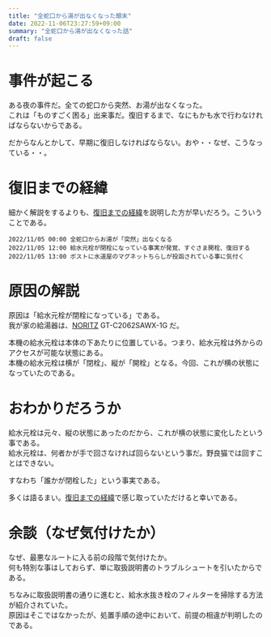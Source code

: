 ```yaml
---
title: "全蛇口から湯が出なくなった顛末"
date: 2022-11-06T23:27:59+09:00
summary: "全蛇口から湯が出なくなった話"
draft: false
---
```

# 事件が起こる
ある夜の事件だ。全ての蛇口から突然、お湯が出なくなった。  
これは「ものすごく困る」出来事だ。復旧するまで、なにもかも水で行わなければならないからである。  

だからなんとかして、早期に復旧しなければならない。おや・・なぜ、こうなっている・・。

# 復旧までの経緯
細かく解説をするよりも、[復旧までの経緯](#復旧までの経緯)を説明した方が早いだろう。こういうことである。  

```
2022/11/05 00:00 全蛇口からお湯が「突然」出なくなる
2022/11/05 12:00 給水元栓が閉栓になっている事実が発覚、すぐさま開栓、復旧する
2022/11/05 13:00 ポストに水道屋のマグネットちらしが投函されている事に気付く
```

# 原因の解説
原因は「給水元栓が閉栓になっている」である。  
我が家の給湯器は、[NORITZ](https://www.noritz.co.jp/) GT-C2062SAWX-1G だ。  

本機の給水元栓は本体の下あたりに位置している。つまり、給水元栓は外からのアクセスが可能な状態にある。  
本機の給水元栓は横が「閉栓」、縦が「開栓」となる。今回、これが横の状態になっていたのである。  

# おわかりだろうか
給水元栓は元々、縦の状態にあったのだから、これが横の状態に変化したという事である。  
給水元栓は、何者かが手で回さなければ回らないという事だ。野良猫では回すことはできない。  

すなわち「誰かが閉栓した」という事実である。  

多くは語るまい。[復旧までの経緯](#復旧までの経緯)で感じ取っていただけると幸いである。

# 余談（なぜ気付けたか）
なぜ、最悪なルートに入る前の段階で気付けたか。  
何も特別な事はしておらず、単に取扱説明書のトラブルシュートを引いたからである。  

ちなみに取扱説明書の通りに進むと、給水水抜き栓のフィルターを掃除する方法が紹介されていた。  
原因はそこではなかったが、処置手順の途中において、前提の相違が判明したのである。






